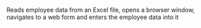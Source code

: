 Reads employee data from an Excel file, opens a browser window, navigates to a web form and enters the employee data into it
